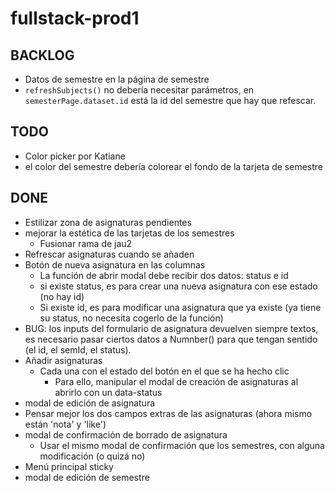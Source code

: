 # fullstack-prod1

## BACKLOG
* Datos de semestre en la página de semestre
* `refreshSubjects()` no debería necesitar parámetros, en `semesterPage.dataset.id` está la id del semestre que hay que refescar.

## TODO
* Color picker por Katiane
* el color del semestre debería colorear el fondo de la tarjeta de semestre

## DONE
* Estilizar zona de asignaturas pendientes
* mejorar la estética de las tarjetas de los semestres
    * Fusionar rama de jau2
* Refrescar asignaturas cuando se añaden
* Botón de nueva asignatura en las columnas
    * La función de abrir modal debe recibir dos datos: status e id
    * si existe status, es para crear una nueva asignatura con ese estado (no hay id)
    * Si existe id, es para modificar una asignatura que ya existe (ya tiene su status, no necesita cogerlo de la función)
* BUG: los inputs del formulario de asignatura devuelven siempre textos, es necesario pasar ciertos datos a Numnber() para que tengan sentido (el id, el semId, el status).
* Añadir asignaturas
    * Cada una con el estado del botón en el que se ha hecho clic
        * Para ello, manipular el modal de creación de asignaturas al abrirlo con un data-status
* modal de edición de asignatura
* Pensar mejor los dos campos extras de las asignaturas (ahora mismo están 'nota' y 'like')
* modal de confirmación de borrado de asignatura
    * Usar el mismo modal de confirmación que los semestres, con alguna modificación (o quizá no)
* Menú principal sticky
* modal de edición de semestre
